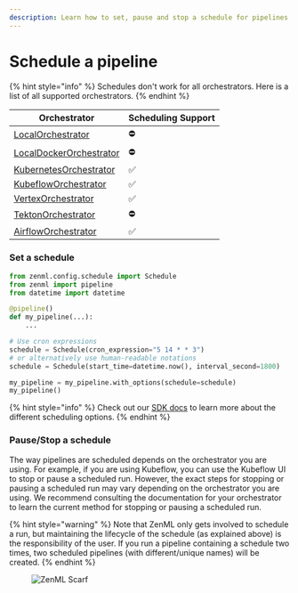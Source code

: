 ```yaml
---
description: Learn how to set, pause and stop a schedule for pipelines.
---
```


# Schedule a pipeline

{% hint style="info" %}
Schedules don't work for all orchestrators. Here is a list of all supported orchestrators.
{% endhint %}

| Orchestrator                                                                           | Scheduling Support |
| -------------------------------------------------------------------------------------- | ------------------ |
| [LocalOrchestrator](../../stacks-and-components/component-guide/orchestrators/local.md)              | ⛔️                 |
| [LocalDockerOrchestrator](../../stacks-and-components/component-guide/orchestrators/local-docker.md) | ⛔️                 |
| [KubernetesOrchestrator](../../stacks-and-components/component-guide/orchestrators/kubernetes.md)    | ✅                  |
| [KubeflowOrchestrator](../../stacks-and-components/component-guide/orchestrators/kubeflow.md)        | ✅                  |
| [VertexOrchestrator](../../stacks-and-components/component-guide/orchestrators/vertex.md)            | ✅                  |
| [TektonOrchestrator](../../stacks-and-components/component-guide/orchestrators/tekton.md)            | ⛔️                 |
| [AirflowOrchestrator](../../stacks-and-components/component-guide/orchestrators/airflow.md)          | ✅                  |

### Set a schedule

```python
from zenml.config.schedule import Schedule
from zenml import pipeline
from datetime import datetime

@pipeline()
def my_pipeline(...):
    ...

# Use cron expressions
schedule = Schedule(cron_expression="5 14 * * 3")
# or alternatively use human-readable notations
schedule = Schedule(start_time=datetime.now(), interval_second=1800)

my_pipeline = my_pipeline.with_options(schedule=schedule)
my_pipeline()
```

{% hint style="info" %}
Check out our [SDK docs](https://sdkdocs.zenml.io/latest/core\_code\_docs/core-config/#zenml.config.schedule.Schedule) to learn more about the different scheduling options.
{% endhint %}

### Pause/Stop a schedule

The way pipelines are scheduled depends on the orchestrator you are using. For example, if you are using Kubeflow, you can use the Kubeflow UI to stop or pause a scheduled run. However, the exact steps for stopping or pausing a scheduled run may vary depending on the orchestrator you are using. We recommend consulting the documentation for your orchestrator to learn the current method for stopping or pausing a scheduled run.

{% hint style="warning" %}
Note that ZenML only gets involved to schedule a run, but maintaining the lifecycle of the schedule (as explained above) is the responsibility of the user. If you run a pipeline containing a schedule two times, two scheduled pipelines (with different/unique names) will be created.
{% endhint %}
<!-- For scarf -->
<figure><img alt="ZenML Scarf" referrerpolicy="no-referrer-when-downgrade" src="https://static.scarf.sh/a.png?x-pxid=f0b4f458-0a54-4fcd-aa95-d5ee424815bc" /></figure>


